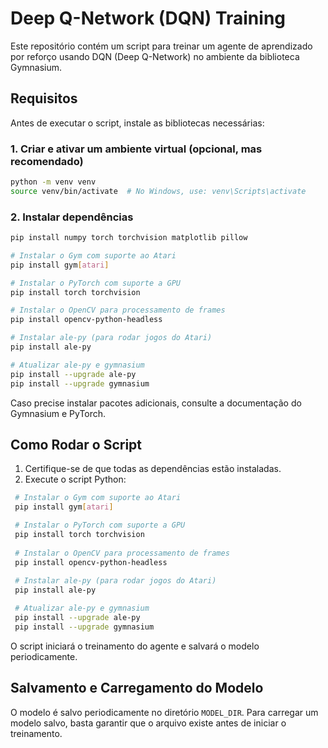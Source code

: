 # Deep Q-Network (DQN) Training

Este repositório contém um script para treinar um agente de aprendizado por reforço usando DQN (Deep Q-Network) no ambiente da biblioteca Gymnasium.

## Requisitos
Antes de executar o script, instale as bibliotecas necessárias:

### 1. Criar e ativar um ambiente virtual (opcional, mas recomendado)
```bash
python -m venv venv
source venv/bin/activate  # No Windows, use: venv\Scripts\activate
```

### 2. Instalar dependências
```bash
pip install numpy torch torchvision matplotlib pillow

# Instalar o Gym com suporte ao Atari
pip install gym[atari]

# Instalar o PyTorch com suporte a GPU
pip install torch torchvision

# Instalar o OpenCV para processamento de frames
pip install opencv-python-headless

# Instalar ale-py (para rodar jogos do Atari)
pip install ale-py

# Atualizar ale-py e gymnasium
pip install --upgrade ale-py
pip install --upgrade gymnasium
```

Caso precise instalar pacotes adicionais, consulte a documentação do Gymnasium e PyTorch.

## Como Rodar o Script
1. Certifique-se de que todas as dependências estão instaladas.
2. Execute o script Python:
 ```bash
  # Instalar o Gym com suporte ao Atari
  pip install gym[atari]

  # Instalar o PyTorch com suporte a GPU
  pip install torch torchvision
  
  # Instalar o OpenCV para processamento de frames
  pip install opencv-python-headless
  
  # Instalar ale-py (para rodar jogos do Atari)
  pip install ale-py

  # Atualizar ale-py e gymnasium
  pip install --upgrade ale-py
  pip install --upgrade gymnasium
 ```

O script iniciará o treinamento do agente e salvará o modelo periodicamente.

## Salvamento e Carregamento do Modelo
O modelo é salvo periodicamente no diretório `MODEL_DIR`. Para carregar um modelo salvo, basta garantir que o arquivo existe antes de iniciar o treinamento.

